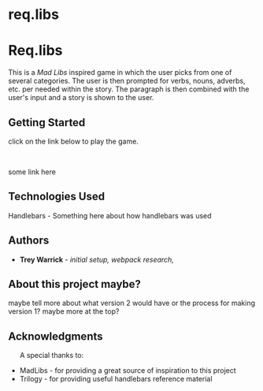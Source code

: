 # req.libs

<h1>Req.libs</h1>
<p>This is a <em>Mad Libs</em> inspired game in which the user picks from one of several categories. The user
is then prompted for verbs, nouns, adverbs, etc. per needed within the story. The paragraph is then combined with the user's input and a story is shown to the user.</p>

<h2>Getting Started</h2>
<p>click on the link below to play the game.</p> 
<br>
<p>some link here</p>

<h2>Technologies Used</h2>
<p><a>Handlebars</a> - Something here about how handlebars was used</p>

<h2>Authors</h2>
<ul>
    <li><strong>Trey Warrick</strong> - <em> initial setup, webpack research,  </em></li>
</ul>

<h2>About this project maybe?</h2>
<p> maybe tell more about what version 2 would have or the process
for making version 1? maybe more at the top?</p>


<h2>Acknowledgments</h2>
<ul>
    <p>A special thanks to:</p>
    <li>MadLibs - for providing a great source of inspiration to this project</li>
    <li>Trilogy -  for providing useful handlebars reference material </li>

</ul>

